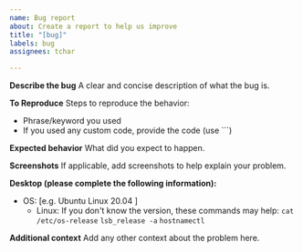 ```yaml
---
name: Bug report
about: Create a report to help us improve
title: "[bug]"
labels: bug
assignees: tchar

---
```


**Describe the bug**
A clear and concise description of what the bug is.

**To Reproduce**
Steps to reproduce the behavior:
- Phrase/keyword you used
- If you used any custom code, provide the code (use ```)

**Expected behavior**
What did you expect to happen.

**Screenshots**
If applicable, add screenshots to help explain your problem.

**Desktop (please complete the following information):**
 - OS: [e.g. Ubuntu Linux 20.04 ]
    - Linux: If you don't know the version, these commands may help: `cat /etc/os-release` `lsb_release -a` `hostnamectl`

**Additional context**
Add any other context about the problem here.
